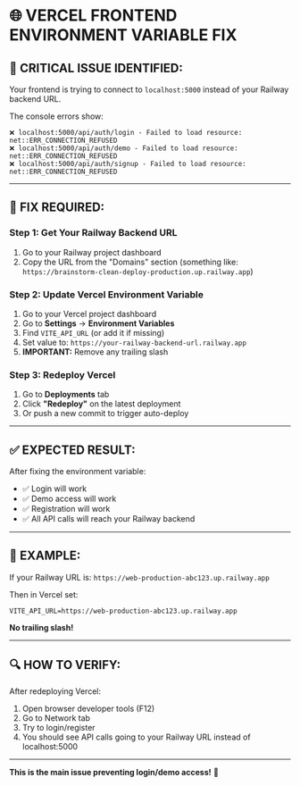 # 🌐 **VERCEL FRONTEND ENVIRONMENT VARIABLE FIX**

## 🚨 **CRITICAL ISSUE IDENTIFIED:**

Your frontend is trying to connect to `localhost:5000` instead of your Railway backend URL.

The console errors show:
```
❌ localhost:5000/api/auth/login - Failed to load resource: net::ERR_CONNECTION_REFUSED
❌ localhost:5000/api/auth/demo - Failed to load resource: net::ERR_CONNECTION_REFUSED
❌ localhost:5000/api/auth/signup - Failed to load resource: net::ERR_CONNECTION_REFUSED
```

---

## 🔧 **FIX REQUIRED:**

### **Step 1: Get Your Railway Backend URL**
1. Go to your Railway project dashboard
2. Copy the URL from the "Domains" section (something like: `https://brainstorm-clean-deploy-production.up.railway.app`)

### **Step 2: Update Vercel Environment Variable**
1. Go to your Vercel project dashboard
2. Go to **Settings** → **Environment Variables**
3. Find `VITE_API_URL` (or add it if missing)
4. Set value to: `https://your-railway-backend-url.railway.app`
5. **IMPORTANT:** Remove any trailing slash

### **Step 3: Redeploy Vercel**
1. Go to **Deployments** tab
2. Click **"Redeploy"** on the latest deployment
3. Or push a new commit to trigger auto-deploy

---

## ✅ **EXPECTED RESULT:**

After fixing the environment variable:
- ✅ Login will work
- ✅ Demo access will work  
- ✅ Registration will work
- ✅ All API calls will reach your Railway backend

---

## 🎯 **EXAMPLE:**

If your Railway URL is: `https://web-production-abc123.up.railway.app`

Then in Vercel set:
```
VITE_API_URL=https://web-production-abc123.up.railway.app
```

**No trailing slash!**

---

## 🔍 **HOW TO VERIFY:**

After redeploying Vercel:
1. Open browser developer tools (F12)
2. Go to Network tab
3. Try to login/register
4. You should see API calls going to your Railway URL instead of localhost:5000

---

**This is the main issue preventing login/demo access!** 🚨